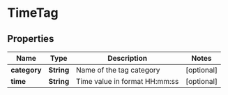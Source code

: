 

# TimeTag


## Properties

| Name | Type | Description | Notes |
|------------ | ------------- | ------------- | -------------|
|**category** | **String** | Name of the tag category |  [optional] |
|**time** | **String** | Time value in format HH:mm:ss |  [optional] |



